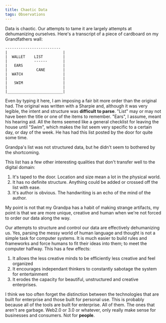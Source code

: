 ```yaml
---
title: Chaotic Data
tags: Observations
---
```


Data is chaotic. Our attempts to tame it are largely attempts at dehumanizing
ourselves. Here's a transcript of a piece of cardboard on my Grandfathers wall:

```
-------------------------
|                         |
|  WALLET    LIST         |
|            ------       |
|   EARS                  |
|             CANE        |
|  WATCH                  |
|                         |
|   SWIM                  |
|                         |
|_________________________|
```

Even by typing it here, I am imposing a fair bit more order than the original
had. The original was written with a Sharpie and, although it was very legible,
the intent and structure was **difficult to parse**. "List" may or may not have
been the title or one of the items to remember. "Ears", I assume, meant his
hearing aid. All the items seemed like a general checklist for leaving the house
until "Swim", which makes the list seem very specific to a certain day, or day
of the week. He has had this list posted by the door for quite some time.

Grandpa's list was not structured data, but he didn't seem to
bothered by the shortcoming.

This list has a few other interesting qualities that don't transfer well to the
digital domain:

1.   It's taped to the door. Location and size mean a lot in the physical world.
1.   It has no definite structure. Anything could be added or crossed off the list with ease.
1.   It's author is obvious. The handwriting is an echo of the mind of the author.

My point is not that my Grandpa has a habit of making strange artifacts, my
point is that we are more unique, creative and human when we're not forced to
order our data along the way.

Our attempts to structure and control our data are effectively dehumanizing us. Yes,
parsing the messy world of human language and thought is not a simple task for
computer systems. It is much easier to build rules and frameworks and force
humans to fit their ideas into them; to meet the computer halfway. This has a
few effects:

1.   It allows the less creative minds to be efficiently less creative and feel organized
1.   It encourages independant thinkers to constantly sabotage the system for entertainment
1.   It erodes the capacity for beautiful, unstructured and creative enterprises.

I think we too often forget the distinction between the technologies that are
built for enterprise and those built for personal use. This is probably because
all of the tools are built for enterprise. All of them. The ones that aren't are
garbage. Web2.0 or 3.0 or whatever, only really make sense for businesses and
consumers. Not for **people**.
